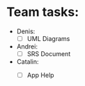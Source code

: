 # Team tasks:

- Denis:
  - [ ] UML Diagrams

- Andrei:
  - [ ] SRS Document

- Catalin:
  - [ ] App Help

